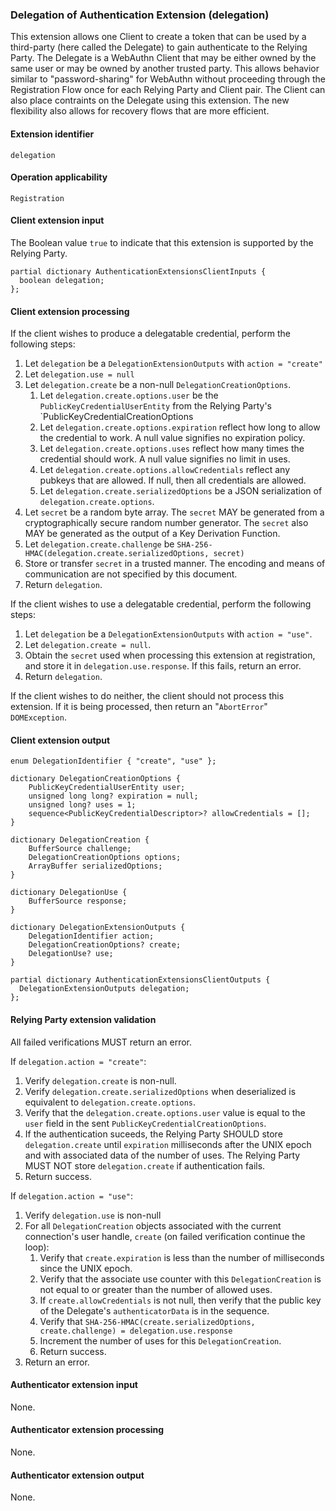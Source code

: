### Delegation of Authentication Extension (delegation)

This extension allows one Client to create a token that can be used by a third-party (here called the Delegate) to gain authenticate to the Relying Party. The Delegate is a WebAuthn Client that may be either owned by the same user or may be owned by another trusted party. This allows behavior similar to "password-sharing" for WebAuthn without proceeding through the Registration Flow once for each Relying Party and Client pair. The Client can also place contraints on the Delegate using this extension. The new flexibility also allows for recovery flows that are more efficient.

#### Extension identifier

	delegation

#### Operation applicability

	Registration

#### Client extension input

The Boolean value `true` to indicate that this extension is supported by the Relying Party.

```web-idl
partial dictionary AuthenticationExtensionsClientInputs {
  boolean delegation;
};
```

#### Client extension processing

If the client wishes to produce a delegatable credential, perform the following steps:

1. Let `delegation` be a `DelegationExtensionOutputs` with `action = "create"`
2. Let `delegation.use = null`
3. Let `delegation.create` be a non-null  `DelegationCreationOptions`.
   1. Let `delegation.create.options.user` be the `PublicKeyCredentialUserEntity` from the Relying Party's `PublicKeyCredentialCreationOptions
   2. Let `delegation.create.options.expiration` reflect how long to allow the credential to work. A null value signifies no expiration policy.
   3. Let `delegation.create.options.uses` reflect how many times the credential should work. A null value signifies no limit in uses.
   4. Let `delegation.create.options.allowCredentials` reflect any pubkeys that are allowed. If null, then all credentials are allowed.
   5. Let `delegation.create.serializedOptions` be a JSON serialization of `delegation.create.options`.
4. Let `secret` be a random byte array. The `secret` MAY be generated from a cryptographically secure random number generator. The `secret` also MAY be generated as the output of a Key Derivation Function. 
5. Let `delegation.create.challenge` be `SHA-256-HMAC(delegation.create.serializedOptions, secret)`
6. Store or transfer `secret` in a trusted manner. The encoding and means of communication are not specified by this document.
7. Return `delegation`.

If the client wishes to use a delegatable credential, perform the following steps:

1. Let `delegation` be a `DelegationExtensionOutputs` with `action = "use"`.
2. Let `delegation.create = null`.
3. Obtain the `secret` used when processing this extension at registration, and store it in `delegation.use.response`. If this fails, return an error.
4. Return `delegation`.

If the client wishes to do neither, the client should not process this extension. If it is being processed, then return an "`AbortError`" `DOMException`.

#### Client extension output

```web-idl
enum DelegationIdentifier { "create", "use" };

dictionary DelegationCreationOptions {
	PublicKeyCredentialUserEntity user;
	unsigned long long? expiration = null;	
	unsigned long? uses = 1;
    sequence<PublicKeyCredentialDescriptor>? allowCredentials = [];
}

dictionary DelegationCreation {
    BufferSource challenge;
    DelegationCreationOptions options;
    ArrayBuffer serializedOptions;
}

dictionary DelegationUse {
    BufferSource response;
}

dictionary DelegationExtensionOutputs {
    DelegationIdentifier action;
    DelegationCreationOptions? create;
    DelegationUse? use;
}

partial dictionary AuthenticationExtensionsClientOutputs {
  DelegationExtensionOutputs delegation;
};
```



#### Relying Party extension validation

All failed verifications MUST return an error.

If `delegation.action = "create"`:

1. Verify `delegation.create` is non-null.
2. Verify `delegation.create.serializedOptions` when deserialized is equivalent to `delegation.create.options`.
3. Verify that the `delegation.create.options.user` value is equal to the `user` field in the sent `PublicKeyCredentialCreationOptions`.
4. If the authentication suceeds, the Relying Party SHOULD store `delegation.create` until `expiration` milliseconds after the UNIX epoch and with associated data of the number of uses. The Relying Party MUST NOT store `delegation.create`  if authentication fails.
5. Return success.

If `delegation.action = "use"`:

1. Verify `delegation.use` is non-null
2. For all `DelegationCreation` objects associated with the current connection's user handle, `create` (on failed verification continue the loop):
   1. Verify that `create.expiration` is less than the number of milliseconds since the UNIX epoch.
   2. Verify that the associate use counter with this `DelegationCreation` is not equal to or greater than the number of allowed uses.
   3. If `create.allowCredentials` is not null, then verify that the public key of the Delegate's `authenticatorData` is in the sequence.
   4. Verify that `SHA-256-HMAC(create.serializedOptions, create.challenge) = delegation.use.response`
   5. Increment the number of uses for this `DelegationCreation`. 
   6. Return success.
3. Return an error.

#### Authenticator extension input

None.

#### Authenticator extension processing

None.

#### Authenticator extension output

None.

